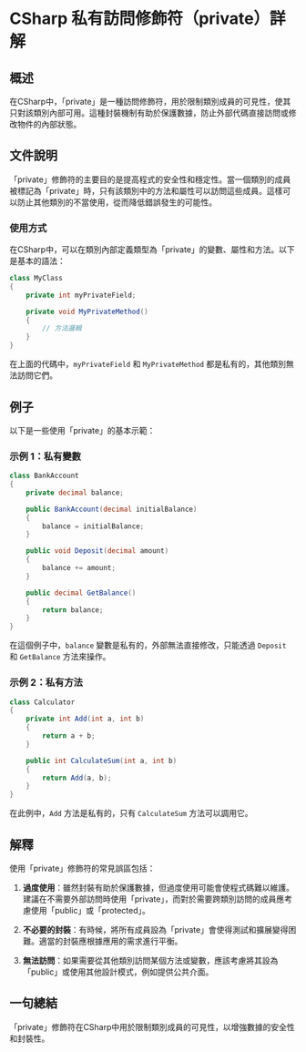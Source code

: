 <!--
Meta Description: # CSharp 私有訪問修飾符（private）詳解 ## 概述 在CSharp中，「private」是一種訪問修飾符，用於限制類別成員的可見性，使其只對該類別內部可用。這種封裝機制有助於保護數據，防止外部代碼直接訪問或修改物件的內部狀態。 ## 文件說明 「private」修飾符的主要目的是提高...
Meta Keywords: private, int, public, balance, csharp
-->

# CSharp 私有訪問修飾符（private）詳解

## 概述
在CSharp中，「private」是一種訪問修飾符，用於限制類別成員的可見性，使其只對該類別內部可用。這種封裝機制有助於保護數據，防止外部代碼直接訪問或修改物件的內部狀態。

## 文件說明
「private」修飾符的主要目的是提高程式的安全性和穩定性。當一個類別的成員被標記為「private」時，只有該類別中的方法和屬性可以訪問這些成員。這樣可以防止其他類別的不當使用，從而降低錯誤發生的可能性。

### 使用方式
在CSharp中，可以在類別內部定義類型為「private」的變數、屬性和方法。以下是基本的語法：

```csharp
class MyClass
{
    private int myPrivateField;

    private void MyPrivateMethod()
    {
        // 方法邏輯
    }
}
```

在上面的代碼中，`myPrivateField` 和 `MyPrivateMethod` 都是私有的，其他類別無法訪問它們。

## 例子
以下是一些使用「private」的基本示範：

### 示例 1：私有變數
```csharp
class BankAccount
{
    private decimal balance;

    public BankAccount(decimal initialBalance)
    {
        balance = initialBalance;
    }

    public void Deposit(decimal amount)
    {
        balance += amount;
    }

    public decimal GetBalance()
    {
        return balance;
    }
}
```

在這個例子中，`balance` 變數是私有的，外部無法直接修改，只能透過 `Deposit` 和 `GetBalance` 方法來操作。

### 示例 2：私有方法
```csharp
class Calculator
{
    private int Add(int a, int b)
    {
        return a + b;
    }

    public int CalculateSum(int a, int b)
    {
        return Add(a, b);
    }
}
```

在此例中，`Add` 方法是私有的，只有 `CalculateSum` 方法可以調用它。

## 解釋
使用「private」修飾符的常見誤區包括：

1. **過度使用**：雖然封裝有助於保護數據，但過度使用可能會使程式碼難以維護。建議在不需要外部訪問時使用「private」，而對於需要跨類別訪問的成員應考慮使用「public」或「protected」。

2. **不必要的封裝**：有時候，將所有成員設為「private」會使得測試和擴展變得困難。適當的封裝應根據應用的需求進行平衡。

3. **無法訪問**：如果需要從其他類別訪問某個方法或變數，應該考慮將其設為「public」或使用其他設計模式，例如提供公共介面。

## 一句總結
「private」修飾符在CSharp中用於限制類別成員的可見性，以增強數據的安全性和封裝性。